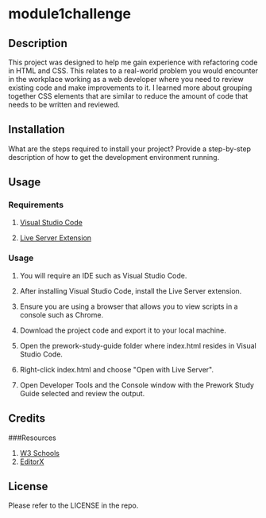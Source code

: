 # module1challenge

## Description

This project was designed to help me gain experience with refactoring code in HTML and CSS.
This relates to a real-world problem you would encounter in the workplace working as a web developer where you need to review existing code and make improvements to it.
I learned more about grouping together CSS elements that are similar to reduce the amount of code that needs to be written and reviewed.

## Installation

What are the steps required to install your project? Provide a step-by-step description of how to get the development environment running.

## Usage

### Requirements

1. [Visual Studio Code](https://code.visualstudio.com/download)

2. [Live Server Extension](https://marketplace.visualstudio.com/items?itemName=ritwickdey.LiveServer)

### Usage

1. You will require an IDE such as Visual Studio Code.

2. After installing Visual Studio Code, install the Live Server extension.

3. Ensure you are using a browser that allows you to view scripts in a console such as Chrome.

4. Download the project code and export it to your local machine.

5. Open the prework-study-guide folder where index.html resides in Visual Studio Code.

6. Right-click index.html and choose "Open with Live Server".

7. Open Developer Tools and the Console window with the Prework Study Guide selected and review the output.

## Credits

###Resources
1. [W3 Schools](https://www.w3schools.com/)
2. [EditorX](https://www.editorx.com/shaping-design/article/resize-image-css)

## License

Please refer to the LICENSE in the repo.
